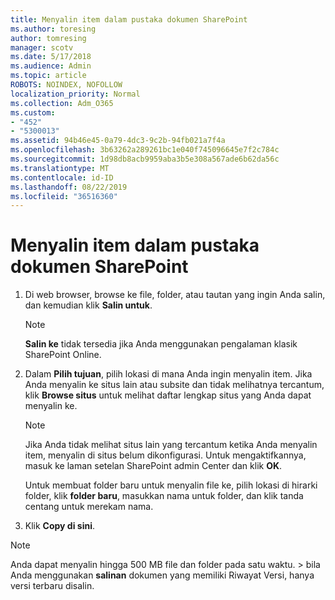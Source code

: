 ```yaml
---
title: Menyalin item dalam pustaka dokumen SharePoint
ms.author: toresing
author: tomresing
manager: scotv
ms.date: 5/17/2018
ms.audience: Admin
ms.topic: article
ROBOTS: NOINDEX, NOFOLLOW
localization_priority: Normal
ms.collection: Adm_O365
ms.custom:
- "452"
- "5300013"
ms.assetid: 94b46e45-0a79-4dc3-9c2b-94fb021a7f4a
ms.openlocfilehash: 3b63262a289261bc1e040f745096645e7f2c784c
ms.sourcegitcommit: 1d98db8acb9959aba3b5e308a567ade6b62da56c
ms.translationtype: MT
ms.contentlocale: id-ID
ms.lasthandoff: 08/22/2019
ms.locfileid: "36516360"
---
```

# <a name="copy-items-in-a-sharepoint-document-library"></a>Menyalin item dalam pustaka dokumen SharePoint

1. Di web browser, browse ke file, folder, atau tautan yang ingin Anda salin, dan kemudian klik **Salin untuk**.

    > [!NOTE]
    > **Salin ke** tidak tersedia jika Anda menggunakan pengalaman klasik SharePoint Online.
  
2. Dalam **Pilih tujuan**, pilih lokasi di mana Anda ingin menyalin item. Jika Anda menyalin ke situs lain atau subsite dan tidak melihatnya tercantum, klik **Browse situs** untuk melihat daftar lengkap situs yang Anda dapat menyalin ke.

    > [!NOTE]
    > Jika Anda tidak melihat situs lain yang tercantum ketika Anda menyalin item, menyalin di situs belum dikonfigurasi. Untuk mengaktifkannya, masuk ke laman setelan SharePoint admin Center dan klik **OK**.
  
    Untuk membuat folder baru untuk menyalin file ke, pilih lokasi di hirarki folder, klik **folder baru**, masukkan nama untuk folder, dan klik tanda centang untuk merekam nama.

3. Klik **Copy di sini**.

> [!NOTE]
> Anda dapat menyalin hingga 500 MB file dan folder pada satu waktu. > bila Anda menggunakan **salinan** dokumen yang memiliki Riwayat Versi, hanya versi terbaru disalin.
  